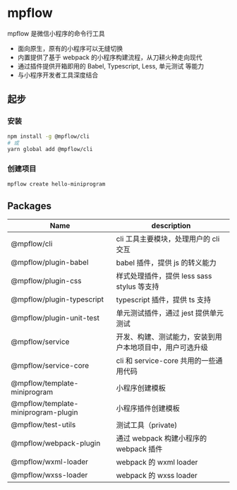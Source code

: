 # mpflow

mpflow 是微信小程序的命令行工具

+ 面向原生，原有的小程序可以无缝切换
+ 内置提供了基于 webpack 的小程序构建流程，从刀耕火种走向现代
+ 通过插件提供开箱即用的 Babel, Typescript, Less, 单元测试 等能力
+ 与小程序开发者工具深度结合

## 起步

### 安装

```bash
npm install -g @mpflow/cli
# 或
yarn global add @mpflow/cli
```

### 创建项目

```bash
mpflow create hello-miniprogram
```

## Packages

| Name                                | description                                              |
| ----------------------------------- | -------------------------------------------------------- |
| @mpflow/cli                         | cli 工具主要模块，处理用户的 cli 交互                    |
| @mpflow/plugin-babel                | babel 插件，提供 js 的转义能力                           |
| @mpflow/plugin-css                  | 样式处理插件，提供 less sass stylus 等支持               |
| @mpflow/plugin-typescript           | typescript 插件，提供 ts 支持                            |
| @mpflow/plugin-unit-test            | 单元测试插件，通过 jest 提供单元测试                     |
| @mpflow/service                     | 开发、构建、测试能力，安装到用户本地项目中，用户可选升级 |
| @mpflow/service-core                | cli 和 service-core 共用的一些通用代码                   |
| @mpflow/template-miniprogram        | 小程序创建模板                                           |
| @mpflow/template-miniprogram-plugin | 小程序插件创建模板                                       |
| @mpflow/test-utils                  | 测试工具（private)                                       |
| @mpflow/webpack-plugin              | 通过 webpack 构建小程序的 webpack 插件                   |
| @mpflow/wxml-loader                 | webpack 的 wxml loader                                   |
| @mpflow/wxss-loader                 | webpack 的 wxss loader                                   |



